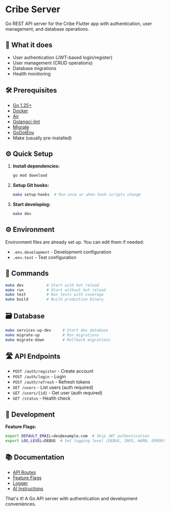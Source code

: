 # Cribe Server

Go REST API server for the Cribe Flutter app with authentication, user management, and database operations.

## 🚀 What it does

- User authentication (JWT-based login/register)
- User management (CRUD operations)
- Database migrations
- Health monitoring

## 🛠️ Prerequisites

- [Go 1.25+](https://go.dev/doc/install)
- [Docker](https://docs.docker.com/get-docker/)
- [Air](https://github.com/air-verse/air)
- [Golangci-lint](https://golangci-lint.run/)
- [Migrate](https://github.com/golang-migrate/migrate)
- [GoDotEnv](https://github.com/joho/godotenv)
- Make (usually pre-installed)

## ⚙️ Quick Setup

1. **Install dependencies:**
   ```bash
   go mod download
   ```

2. **Setup Git hooks:**
   ```bash
   make setup-hooks  # Run once or when hook scripts change
   ```

3. **Start developing:**
   ```bash
   make dev
   ```

## ⚙️ Environment

Environment files are already set up. You can edit them if needed:
- `.env.development` - Development configuration
- `.env.test` - Test configuration

## 🚀 Commands

```bash
make dev          # Start with hot reload
make run          # Start without hot reload
make test         # Run tests with coverage
make build        # Build production binary
```

## 🗃️ Database

```bash
make services-up-dev     # Start dev database
make migrate-up          # Run migrations
make migrate-down        # Rollback migrations
```

## 🛣️ API Endpoints

- `POST /auth/register` - Create account
- `POST /auth/login` - Login
- `POST /auth/refresh` - Refresh tokens
- `GET /users` - List users (auth required)
- `GET /users/{id}` - Get user (auth required)
- `GET /status` - Health check

## 🔧 Development

**Feature Flags:**
```bash
export DEFAULT_EMAIL=dev@example.com  # Skip JWT authentication
export LOG_LEVEL=DEBUG  # Set logging level (DEBUG, INFO, WARN, ERROR)
```

## 📚 Documentation

- [API Routes](docs/ROUTES_DOCUMENTATION.md)
- [Feature Flags](docs/FEATURE_FLAGS_DOCUMENTATION.md)
- [Logger](docs/LOGGER_ARCHITECTURE.md)
- [AI Instructions](docs/AI_INSTRUCTIONS.md)

That's it! A Go API server with authentication and development conveniences.

